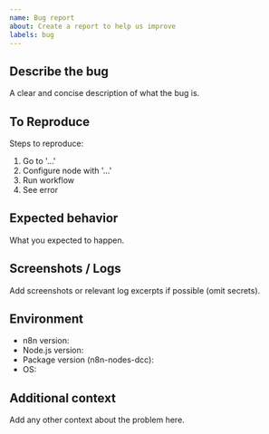 ```yaml
---
name: Bug report
about: Create a report to help us improve
labels: bug
---
```


## Describe the bug
A clear and concise description of what the bug is.

## To Reproduce
Steps to reproduce:
1. Go to '...'
2. Configure node with '...'
3. Run workflow
4. See error

## Expected behavior
What you expected to happen.

## Screenshots / Logs
Add screenshots or relevant log excerpts if possible (omit secrets).

## Environment
- n8n version:
- Node.js version:
- Package version (n8n-nodes-dcc):
- OS:

## Additional context
Add any other context about the problem here.
